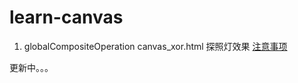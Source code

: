 # learn-canvas

1. globalCompositeOperation
canvas_xor.html 探照灯效果 [注意事项](https://fundatou.github.io/2018/03/06/canvas-learning/)

更新中。。。
